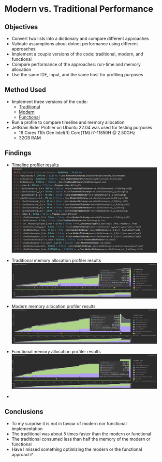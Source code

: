 # Modern vs. Traditional Performance

## Objectives

- Convert two lists into a dictionary and compare different approaches
- Validate assumptions about dotnet performance using different approaches
- Implement a couple versions of the code: traditional, modern, and functional
- Compare performance of the approaches: run-time and memory allocation
- Use the same IDE, input, and the same host for profiling purposes

## Method Used

- Implement three versions of the code:
  - [Traditional](Core/TraditionalDictionary.cs) 
  - [Modern](Core/ModernDictionary.cs)
  - [Functional](Core/FunctionalDictionary.cs)
- Run a profile to compare timeline and memory allocation
- JetBrain Rider Profiler on Ubuntu 22.04 was used for testing purposes
  - 16 Cores 11th Gen Intel(R) Core(TM) i7-11850H @ 2.50GHz
  - 32GB RAM

## Findings

- Timeline profiler results
![](media/timeline.png)

- Traditional memory allocation profiler results
  ![](media/memory-traditional.png)

- Modern memory allocation profiler results
  ![](media/memory-modern.png)

- Functional memory allocation profiler results
  ![](media/memory-functional.png)
- 
## Conclusions

- To my surprise it is not in favour of modern nor functional implementation
- The traditional was about 5 times faster than the modern or functional
- The traditional consumed less than half the memory of the modern or functional
- Have I missed something optimizing the modern or the functional approach?